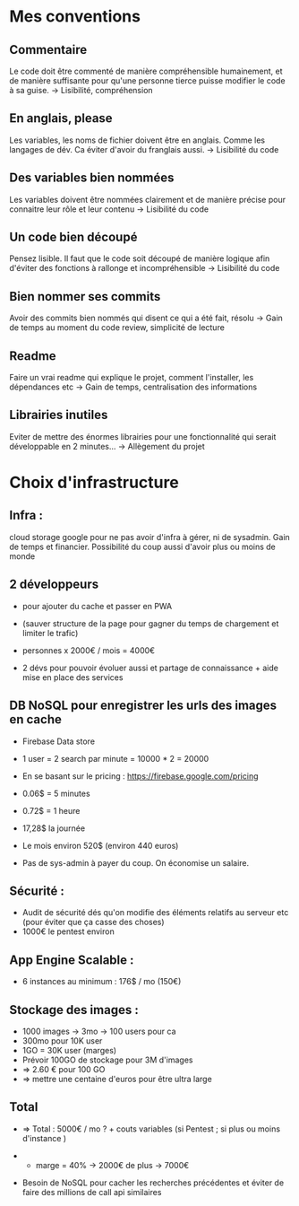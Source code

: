 # Mes conventions

## Commentaire
Le code doit être commenté de manière compréhensible humainement, et de manière suffisante pour qu'une personne tierce puisse modifier le code à sa guise.
-> Lisibilité, compréhension

## En anglais, please
Les variables, les noms de fichier doivent être en anglais. Comme les langages de dév. Ca éviter d'avoir du franglais aussi. 
-> Lisibilité du code

## Des variables bien nommées
Les variables doivent être nommées clairement et de manière précise pour connaitre leur rôle et leur contenu
-> Lisibilité du code

## Un code bien découpé
Pensez lisible. Il faut que le code soit découpé de manière logique afin d'éviter des fonctions à rallonge et incompréhensible
-> Lisibilité du code

## Bien nommer ses commits
Avoir des commits bien nommés qui disent ce qui a été fait, résolu
-> Gain de temps au moment du code review, simplicité de lecture

## Readme 
Faire un vrai readme qui explique le projet, comment l'installer, les dépendances etc
-> Gain de temps, centralisation des informations 

## Librairies inutiles
Eviter de mettre des énormes librairies pour une fonctionnalité qui serait développable en 2 minutes...
-> Allègement du projet



# Choix d'infrastructure

## Infra : 
cloud storage google pour ne pas avoir d'infra à gérer, ni de sysadmin. Gain de temps et financier. Possibilité du coup aussi d'avoir plus ou moins de monde

## 2 développeurs 
- pour ajouter du cache et passer en PWA
- (sauver structure de la page pour gagner du temps de chargement et limiter le trafic)
- personnes x 2000€ / mois  = 4000€
    
- 2 dévs pour pouvoir évoluer aussi et partage de connaissance + aide mise en place des services
    
## DB NoSQL pour enregistrer les urls des images en cache
- Firebase Data store
- 1 user = 2 search par minute = 10000 * 2 = 20000
    
- En se basant sur le pricing : https://firebase.google.com/pricing
- 0.06$ = 5 minutes
- 0.72$ = 1 heure
- 17,28$ la journée 
- Le mois environ 520$ (environ 440 euros)
    
    
- Pas de sys-admin à payer du coup. On économise un salaire.    

## Sécurité : 
- Audit de sécurité dés qu'on modifie des éléments relatifs au serveur etc (pour éviter que ça casse des choses)
- 1000€ le pentest environ 

## App Engine Scalable :
- 6 instances au minimum : 176$ / mo (150€)
    
## Stockage des images :
- 1000 images -> 3mo -> 100 users pour ca
- 300mo pour 10K user
- 1GO = 30K user (marges)
- Prévoir 100GO de stockage pour 3M d'images
- => 2.60 € pour 100 GO
- => mettre une centaine d'euros pour être ultra large
    

## Total
- => Total : 5000€ / mo ? + couts variables (si Pentest ; si plus ou moins d'instance )
- +   marge = 40% -> 2000€ de plus -> 7000€

    
- Besoin de NoSQL pour cacher les recherches précédentes et éviter de faire des millions de call api similaires